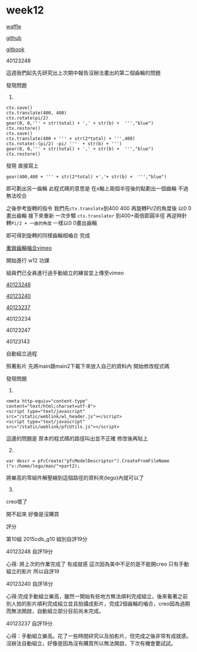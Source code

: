# week12

[waffle](https://waffle.io/40123248/2015cdb_g10)

[github](https://github.com/40123248/2015cd_midterm2)

[gitbook](http://40123248.gitbooks.io/2015cdb_g10/content/week11.html)

40123248

這週我們起先先研究出上次期中報告沒辦法畫出的第二個齒輪的問題

發現問題

1.

```
ctx.save()
ctx.translate(400, 400)
ctx.rotate(pi/2)
gear(0, 0,''' + str(total) + ',' + str(b) +  ''',"blue")
ctx.restore()
ctx.save()
ctx.translate(400 + ''' + str(2*total) + ''',400)
ctx.rotate(-(pi/2) -pi/ '''  + str(b) + ''')
gear(0, 0,''' + str(total) + ',' + str(b) +  ''',"blue")
ctx.restore()
```

發現 直接寫上
```
gear(400,400 + ''' + str(2*total) +','+ str(b) +  ''',"blue")
```
即可劃出另一齒輪 此程式碼的意思是 在x軸上兩個半徑後的點劃出一個齒輪 不過無法咬合

之後參考旋轉的指令 我們先`ctx.translate`到400 400 再旋轉Pi/2的角度後 以0 0畫出齒輪
接下來重新 一次步驟 `ctx.translater` 到400+兩倍節圓半徑
再逆時針轉`Pi/2 + 一齒的角度` 一樣以0 0畫出齒輪

    
即可得到旋轉的同樣齒輪相嚙合   完成

[重做齒輪嚙合vimeo](https://vimeo.com/128368365)
    
    
開始進行   w12 功課

組員們已全員進行過手動組立的練習並上傳至vimeo

[40123248](https://vimeo.com/128120346)

[40123240](https://vimeo.com/128120001)

[40123237](https://vimeo.com/128119569)

40123234

40123247

40123143


自動組立過程

照著影片 先將main跟main2下載下來放入自己的資料內 開始修改程式碼

發現問題

1.
```
<meta http-equiv="content-type"
content="text/html;charset=utf-8">
<script type="text/javascript"
src="/static/weblink/wl_header.js"></script>
<script type="text/javascript"
src="/static/weblink/pfcUtils.js"></script>
```
    
這邊的問題是 原本的程式碼的路徑叫出並不正確 修改後再貼上

2.

```
var descr = pfcCreate("pfcModelDescriptor").CreateFromFileName ("v:/home/lego/man/"+part2);
```

將樂高的零組件解壓縮到這個路徑的資料夾(lego)內就可以了

3.
creo壞了

開不起來 好像是沒購買

評分

第10組  2015cdb_g10 組別自評19分

40123248  自評19分 

心得: 將上次的作業完成了 有成就感             這次因為美中不足的是不能開creo 只有手動組立的影片 所以自評19

40123240  自評18分

心得:完成手動組立樂高，雖然一開始有些地方無法順利完成組立，後來看著之前別人拍的影片順利完成組立並且拍攝成影片，完成2個齒輪的嚙合，creo因為過期而無法開啟，自動組立部分目前尚未完成。

40123237  自評19分


心得：手動組立樂高。花了一些時間研究以及拍影片，但完成之後非常有成就感。沒辦法自動組立，好像是因為沒有購買所以無法開啟，下次有機會要試試。


    
    
    
    
    
    
    
    
    
    
    
    
    
    
    
    
